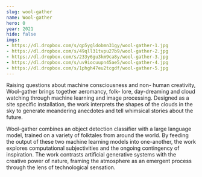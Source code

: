 ```yaml
---
slug: wool-gather
name: Wool-gather
hero: 0
year: 2021
hide: false
imgs:
- https://dl.dropbox.com/s/qp5ygldobmn31gy/wool-gather-1.jpg
- https://dl.dropbox.com/s/49qll31tvpu27b9/wool-gather-2.jpg
- https://dl.dropbox.com/s/233y6gu3km9ca8y/wool-gather-3.jpg
- https://dl.dropbox.com/s/uv9iocuupn45ae5/wool-gather-4.jpg
- https://dl.dropbox.com/s/1phgh47eu2tcgdf/wool-gather-5.jpg
---
```


Raising questions about machine consciousness and non- human creativity, Wool-gather brings together aeromancy, folk- lore, day-dreaming and cloud watching through machine learning and image processing. Designed as a site specific installation, the work interprets the shapes of the clouds in the sky to generate meandering anecdotes and tell whimsical stories about the future.

Wool-gather combines an object detection classifier with a large language model, trained on a variety of folktales from around the world. By feeding the output of these two machine learning models into one-another, the work explores computational subjectivities and the ongoing contingency of inspiration. The work contrasts artificial generative systems with the creative power of nature, framing the atmosphere as an emergent process through the lens of technological sensation.
